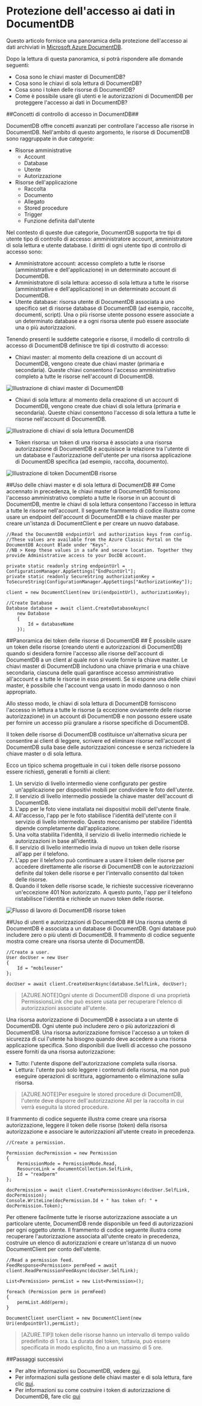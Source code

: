 <properties 
	pageTitle="Informazioni su come proteggere l'accesso ai dati in DocumentDB | Microsoft Azure" 
	description="Informazioni sui concetti di controllo di accesso in DocumentDB, tra cui chiavi master, chiavi di sola lettura, utenti e autorizzazioni." 
	services="documentdb" 
	authors="ryancrawcour" 
	manager="jhubbard" 
	editor="monicar" 
	documentationCenter=""/>

<tags 
	ms.service="documentdb" 
	ms.workload="data-services" 
	ms.tgt_pltfrm="na" 
	ms.devlang="na" 
	ms.topic="article" 
	ms.date="10/16/2015" 
	ms.author="ryancraw"/>

# Protezione dell'accesso ai dati in DocumentDB #

Questo articolo fornisce una panoramica della protezione dell'accesso ai dati archiviati in [Microsoft Azure DocumentDB](https://azure.microsoft.com/services/documentdb/).

Dopo la lettura di questa panoramica, si potrà rispondere alle domande seguenti:

-	Cosa sono le chiavi master di DocumentDB?
-	Cosa sono le chiavi di sola lettura di DocumentDB?
-	Cosa sono i token delle risorse di DocumentDB?
-	Come è possibile usare gli utenti e le autorizzazioni di DocumentDB per proteggere l'accesso ai dati in DocumentDB?

##<a id="Sub1"></a>Concetti di controllo di accesso in DocumentDB##

DocumentDB offre concetti avanzati per controllare l'accesso alle risorse in DocumentDB. Nell'ambito di questo argomento, le risorse di DocumentDB sono raggruppate in due categorie:

- Risorse amministrative
	- Account
	- Database
	- Utente
	- Autorizzazione
- Risorse dell'applicazione
	- Raccolta
	- Documento
	- Allegato
	- Stored procedure
	- Trigger
	- Funzione definita dall'utente

Nel contesto di queste due categorie, DocumentDB supporta tre tipi di utente tipo di controllo di accesso: amministratore account, amministratore di sola lettura e utente database. I diritti di ogni utente tipo di controllo di accesso sono:
 
- Amministratore account: accesso completo a tutte le risorse (amministrative e dell'applicazione) in un determinato account di DocumentDB.
- Amministratore di sola lettura: accesso di sola lettura a tutte le risorse (amministrative e dell'applicazione) in un determinato account di DocumentDB. 
- Utente database: risorsa utente di DocumentDB associata a uno specifico set di risorse database di DocumentDB (ad esempio, raccolte, documenti, script). Una o più risorse utente possono essere associate a un determinato database e a ogni risorsa utente può essere associate una o più autorizzazioni.

Tenendo presenti le suddette categorie e risorse, il modello di controllo di accesso di DocumentDB definisce tre tipi di costrutto di accesso:

- Chiavi master: al momento della creazione di un account di DocumentDB, vengono create due chiavi master (primaria e secondaria). Queste chiavi consentono l'accesso amministrativo completo a tutte le risorse nell'account di DocumentDB.

![Illustrazione di chiavi master di DocumentDB](./media/documentdb-secure-access-to-data/masterkeys.png)

- Chiavi di sola lettura: al momento della creazione di un account di DocumentDB, vengono create due chiavi di sola lettura (primaria e secondaria). Queste chiavi consentono l'accesso di sola lettura a tutte le risorse nell'account di DocumentDB.

![Illustrazione di chiavi di sola lettura DocumentDB](./media/documentdb-secure-access-to-data/readonlykeys.png)

- Token risorsa: un token di una risorsa è associato a una risorsa autorizzazione di DocumentDB e acquisisce la relazione tra l'utente di un database e l'autorizzazione dell'utente per una risorsa applicazione di DocumentDB specifica (ad esempio, raccolta, documento).

![Illustrazione di token DocumentDB risorse](./media/documentdb-secure-access-to-data/resourcekeys.png)

##<a id="Sub2"></a>Uso delle chiavi master e di sola lettura di DocumentDB ##
Come accennato in precedenza, le chiavi master di DocumentDB forniscono l'accesso amministrativo completo a tutte le risorse in un account di DocumentDB, mentre le chiavi di sola lettura consentono l'accesso in lettura a tutte le risorse nell'account. Il seguente frammento di codice illustra come usare un endpoint dell'account di DocumentDB e la chiave master per creare un'istanza di DocumentClient e per creare un nuovo database.

    //Read the DocumentDB endpointUrl and authorization keys from config.
    //These values are available from the Azure Classic Portal on the DocumentDB Account Blade under "Keys".
    //NB > Keep these values in a safe and secure location. Together they provide Administrative access to your DocDB account.
    
	private static readonly string endpointUrl = ConfigurationManager.AppSettings["EndPointUrl"];
    private static readonly SecureString authorizationKey = ToSecureString(ConfigurationManager.AppSettings["AuthorizationKey"]);
        
    client = new DocumentClient(new Uri(endpointUrl), authorizationKey);
    
	//Create Database
    Database database = await client.CreateDatabaseAsync(
        new Database
        {
            Id = databaseName
        });


##<a id="Sub3"></a>Panoramica dei token delle risorse di DocumentDB ##
È possibile usare un token delle risorse (creando utenti e autorizzazioni di DocumentDB) quando si desidera fornire l'accesso alle risorse dell'account di DocumentDB a un client al quale non si vuole fornire la chiave master. Le chiavi master di DocumentDB includono una chiave primaria e una chiave secondaria, ciascuna delle quali garantisce accesso amministrativo all'account e a tutte le risorse in esso presenti. Se si espone una delle chiavi master, è possibile che l'account venga usato in modo dannoso o non appropriato.

Allo stesso modo, le chiavi di sola lettura di DocumentDB forniscono l'accesso in lettura a tutte le risorse (a eccezione ovviamente delle risorse autorizzazione) in un account di DocumentDB e non possono essere usate per fornire un accesso più granulare a risorse specifiche di DocumentDB.

Il token delle risorse di DocumentDB costituisce un'alternativa sicura per consentire ai client di leggere, scrivere ed eliminare risorse nell'account di DocumentDB sulla base delle autorizzazioni concesse e senza richiedere la chiave master o di sola lettura.

Ecco un tipico schema progettuale in cui i token delle risorse possono essere richiesti, generati e forniti ai client:

1. Un servizio di livello intermedio viene configurato per gestire un'applicazione per dispositivi mobili per condividere le foto dell'utente.
2. Il servizio di livello intermedio possiede la chiave master dell'account di DocumentDB.
3. L'app per le foto viene installata nei dispositivi mobili dell'utente finale. 
4. All'accesso, l'app per le foto stabilisce l'identità dell'utente con il servizio di livello intermedio. Questo meccanismo per stabilire l'identità dipende completamente dall'applicazione.
5. Una volta stabilita l'identità, il servizio di livello intermedio richiede le autorizzazioni in base all'identità.
6. Il servizio di livello intermedio invia di nuovo un token delle risorse all'app per il telefono.
7. L'app per il telefono può continuare a usare il token delle risorse per accedere direttamente alle risorse di DocumentDB con le autorizzazioni definite dal token delle risorse e per l'intervallo consentito dal token delle risorse. 
8. Quando il token delle risorse scade, le richieste successive riceveranno un'eccezione 401 Non autorizzato. A questo punto, l'app per il telefono ristabilisce l'identità e richiede un nuovo token delle risorse.

![Flusso di lavoro di DocumentDB risorse token](./media/documentdb-secure-access-to-data/resourcekeyworkflow.png)

##<a id="Sub4"></a>Uso di utenti e autorizzazioni di DocumentDB ##
Una risorsa utente di DocumentDB è associata a un database di DocumentDB. Ogni database può includere zero o più utenti di DocumentDB. Il frammento di codice seguente mostra come creare una risorsa utente di DocumentDB.

	//Create a user.
    User docUser = new User
    {
        Id = "mobileuser"
    };

    docUser = await client.CreateUserAsync(database.SelfLink, docUser);

> [AZURE.NOTE]Ogni utente di DocumentDB dispone di una proprietà PermissionsLink che può essere usata per recuperare l'elenco di autorizzazioni associate all'utente.

Una risorsa autorizzazione di DocumentDB è associata a un utente di DocumentDB. Ogni utente può includere zero o più autorizzazioni di DocumentDB. Una risorsa autorizzazione fornisce l'accesso a un token di sicurezza di cui l'utente ha bisogno quando deve accedere a una risorsa applicazione specifica. Sono disponibili due livelli di accesso che possono essere forniti da una risorsa autorizzazione:

- Tutto: l'utente dispone dell'autorizzazione completa sulla risorsa.
- Lettura: l'utente può solo leggere i contenuti della risorsa, ma non può eseguire operazioni di scrittura, aggiornamento o eliminazione sulla risorsa.


> [AZURE.NOTE]Per eseguire le stored procedure di DocumentDB, l'utente deve disporre dell'autorizzazione All per la raccolta in cui verrà eseguita la stored procedure.


Il frammento di codice seguente illustra come creare una risorsa autorizzazione, leggere il token delle risorse (token) della risorsa autorizzazione e associare le autorizzazioni all'utente creato in precedenza.

	//Create a permission.

    Permission docPermission = new Permission
    {
        PermissionMode = PermissionMode.Read,
        ResourceLink = documentCollection.SelfLink,
        Id = "readperm"
    };
            
	docPermission = await client.CreatePermissionAsync(docUser.SelfLink, docPermission);
	Console.WriteLine(docPermission.Id + " has token of: " + docPermission.Token);

Per ottenere facilmente tutte le risorse autorizzazione associate a un particolare utente, DocumentDB rende disponibile un feed di autorizzazioni per ogni oggetto utente. Il frammento di codice seguente illustra come recuperare l'autorizzazione associata all'utente creato in precedenza, costruire un elenco di autorizzazioni e creare un'istanza di un nuovo DocumentClient per conto dell'utente.

	//Read a permission feed.
    FeedResponse<Permission> permFeed = await client.ReadPermissionFeedAsync(docUser.SelfLink);
	
	List<Permission> permList = new List<Permission>();
    
	foreach (Permission perm in permFeed)
    {
        permList.Add(perm);
    }
            
    DocumentClient userClient = new DocumentClient(new Uri(endpointUrl),permList);

> [AZURE.TIP]I token delle risorse hanno un intervallo di tempo valido predefinito di 1 ora. La durata del token, tuttavia, può essere specificata in modo esplicito, fino a un massimo di 5 ore.

##<a name="NextSteps"></a>Passaggi successivi

- Per altre informazioni su DocumentDB, vedere [qui](http://azure.com/docdb).
- Per informazioni sulla gestione delle chiavi master e di sola lettura, fare clic [qui](documentdb-manage-account.md).
- Per informazioni su come costruire i token di autorizzazione di DocumentDB, fare clic [qui](https://msdn.microsoft.com/library/azure/dn783368.aspx)
 

<!---HONumber=AcomDC_0107_2016-->